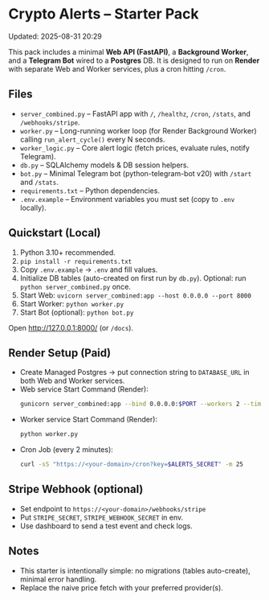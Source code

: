 # Crypto Alerts – Starter Pack
Updated: 2025-08-31 20:29

This pack includes a minimal **Web API (FastAPI)**, a **Background Worker**, and a **Telegram Bot** wired to a **Postgres** DB.
It is designed to run on **Render** with separate Web and Worker services, plus a cron hitting `/cron`.

## Files
- `server_combined.py` – FastAPI app with `/`, `/healthz`, `/cron`, `/stats`, and `/webhooks/stripe`.
- `worker.py` – Long-running worker loop (for Render Background Worker) calling `run_alert_cycle()` every N seconds.
- `worker_logic.py` – Core alert logic (fetch prices, evaluate rules, notify Telegram).
- `db.py` – SQLAlchemy models & DB session helpers.
- `bot.py` – Minimal Telegram bot (python-telegram-bot v20) with `/start` and `/stats`.
- `requirements.txt` – Python dependencies.
- `.env.example` – Environment variables you must set (copy to `.env` locally).

## Quickstart (Local)
1. Python 3.10+ recommended.
2. `pip install -r requirements.txt`
3. Copy `.env.example` → `.env` and fill values.
4. Initialize DB tables (auto-created on first run by `db.py`). Optional: run `python server_combined.py` once.
5. Start Web: `uvicorn server_combined:app --host 0.0.0.0 --port 8000`
6. Start Worker: `python worker.py`
7. Start Bot (optional): `python bot.py`

Open http://127.0.0.1:8000/ (or `/docs`).

## Render Setup (Paid)
- Create Managed Postgres → put connection string to `DATABASE_URL` in both Web and Worker services.
- Web service Start Command (Render):
  ```bash
  gunicorn server_combined:app --bind 0.0.0.0:$PORT --workers 2 --timeout 60
  ```
- Worker service Start Command (Render):
  ```bash
  python worker.py
  ```
- Cron Job (every 2 minutes):
  ```bash
  curl -sS "https://<your-domain>/cron?key=$ALERTS_SECRET" -m 25
  ```

## Stripe Webhook (optional)
- Set endpoint to `https://<your-domain>/webhooks/stripe`
- Put `STRIPE_SECRET`, `STRIPE_WEBHOOK_SECRET` in env.
- Use dashboard to send a test event and check logs.

## Notes
- This starter is intentionally simple: no migrations (tables auto-create), minimal error handling.
- Replace the naive price fetch with your preferred provider(s).
